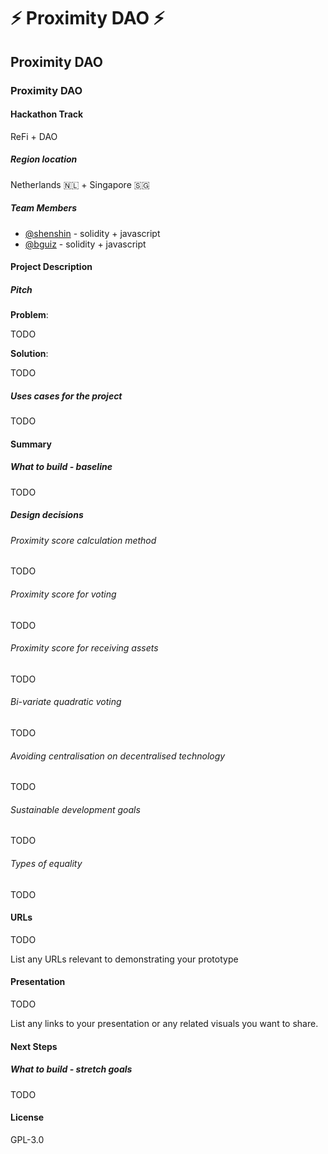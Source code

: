 # ⚡ Proximity DAO ⚡

## Proximity DAO

### Proximity DAO

#### Hackathon Track

ReFi + DAO

##### Region location

Netherlands 🇳🇱 + Singapore 🇸🇬

##### Team Members

- [@shenshin](https://github.com/shenshin) - solidity + javascript
- [@bguiz](https://github.com/bguiz) - solidity + javascript

#### Project Description

##### Pitch

**Problem**:

TODO

**Solution**:

TODO

##### Uses cases for the project

TODO

#### Summary

##### What to build - baseline

TODO

##### Design decisions

###### Proximity score calculation method

TODO

###### Proximity score for voting

TODO

###### Proximity score for receiving assets

TODO

###### Bi-variate quadratic voting

TODO

###### Avoiding centralisation on decentralised technology

TODO

###### Sustainable development goals

TODO

###### Types of equality

TODO

#### URLs

TODO

List any URLs relevant to demonstrating your prototype

#### Presentation

TODO

List any links to your presentation or any related visuals you want to share.

#### Next Steps

##### What to build - stretch goals

TODO

#### License

GPL-3.0
